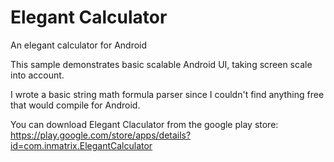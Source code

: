 # Elegant Calculator
An elegant calculator for Android

This sample demonstrates basic scalable Android UI, taking screen scale into account.

I wrote a basic string math formula parser since I couldn't find anything free that would compile for Android.

You can download Elegant Claculator from the google play store:    
https://play.google.com/store/apps/details?id=com.inmatrix.ElegantCalculator

